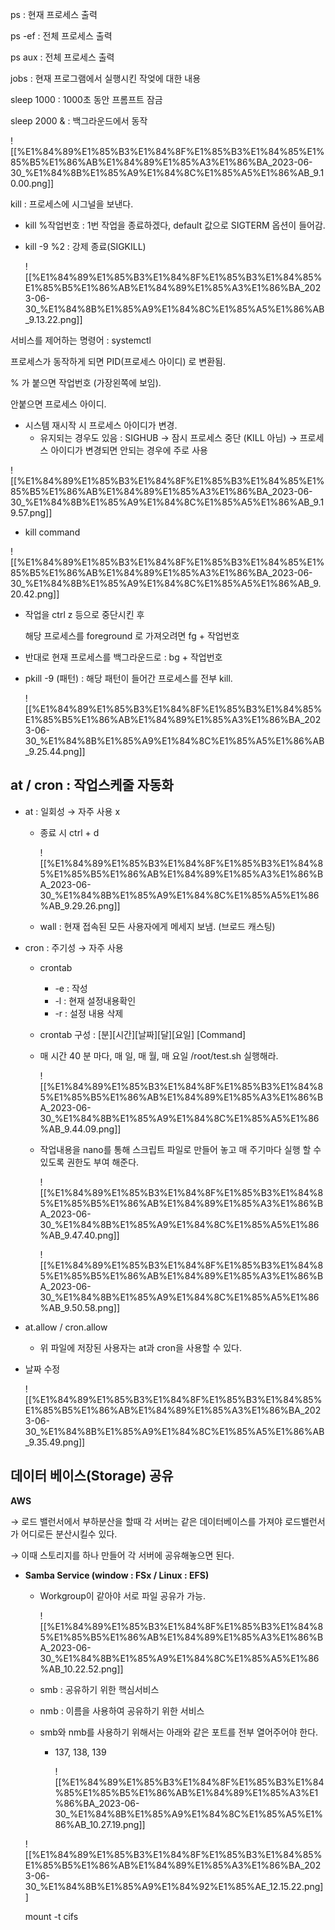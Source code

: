   

ps : 현재 프로세스 출력

  

ps -ef : 전체 프로세스 출력

ps aux : 전체 프로세스 출력

  

jobs : 현재 프로그램에서 실행시킨 작엊에 대한 내용

sleep 1000 : 1000초 동안 프롬프트 잠금

sleep 2000 & : 백그라운드에서 동작

  

![[%E1%84%89%E1%85%B3%E1%84%8F%E1%85%B3%E1%84%85%E1%85%B5%E1%86%AB%E1%84%89%E1%85%A3%E1%86%BA_2023-06-30_%E1%84%8B%E1%85%A9%E1%84%8C%E1%85%A5%E1%86%AB_9.10.00.png]]

  

kill : 프로세스에 시그널을 보낸다.

- kill %작업번호 : 1번 작업을 종료하겠다, default 값으로 SIGTERM 옵션이 들어감.
- kill -9 %2 : 강제 종료(SIGKILL)
    
    ![[%E1%84%89%E1%85%B3%E1%84%8F%E1%85%B3%E1%84%85%E1%85%B5%E1%86%AB%E1%84%89%E1%85%A3%E1%86%BA_2023-06-30_%E1%84%8B%E1%85%A9%E1%84%8C%E1%85%A5%E1%86%AB_9.13.22.png]]
    
      
    

  

서비스를 제어하는 명령어 : systemctl

  

프로세스가 동작하게 되면 PID(프로세스 아이디) 로 변환됨.

% 가 붙으면 작업번호 (가장왼쪽에 보임).

안붙으면 프로세스 아이디.

- 시스템 재시작 시 프로세스 아이디가 변경.
    - 유지되는 경우도 있음 : SIGHUB → 잠시 프로세스 중단 (KILL 아님) → 프로세스 아이디가 변경되면 안되는 경우에 주로 사용

![[%E1%84%89%E1%85%B3%E1%84%8F%E1%85%B3%E1%84%85%E1%85%B5%E1%86%AB%E1%84%89%E1%85%A3%E1%86%BA_2023-06-30_%E1%84%8B%E1%85%A9%E1%84%8C%E1%85%A5%E1%86%AB_9.19.57.png]]

  

- kill command

![[%E1%84%89%E1%85%B3%E1%84%8F%E1%85%B3%E1%84%85%E1%85%B5%E1%86%AB%E1%84%89%E1%85%A3%E1%86%BA_2023-06-30_%E1%84%8B%E1%85%A9%E1%84%8C%E1%85%A5%E1%86%AB_9.20.42.png]]

  

- 작업을 ctrl z 등으로 중단시킨 후
    
    해당 프로세스를 foreground 로 가져오려면 fg + 작업번호
    
      
    
- 반대로 현재 프로세스를 백그라운드로 : bg + 작업번호

  

- pkill -9 (패턴) : 해당 패턴이 들어간 프로세스를 전부 kill.
    
    ![[%E1%84%89%E1%85%B3%E1%84%8F%E1%85%B3%E1%84%85%E1%85%B5%E1%86%AB%E1%84%89%E1%85%A3%E1%86%BA_2023-06-30_%E1%84%8B%E1%85%A9%E1%84%8C%E1%85%A5%E1%86%AB_9.25.44.png]]
    
      
    

## at / cron : 작업스케줄 자동화

- at : 일회성 → 자주 사용 x
    - 종료 시 ctrl + d
        
        ![[%E1%84%89%E1%85%B3%E1%84%8F%E1%85%B3%E1%84%85%E1%85%B5%E1%86%AB%E1%84%89%E1%85%A3%E1%86%BA_2023-06-30_%E1%84%8B%E1%85%A9%E1%84%8C%E1%85%A5%E1%86%AB_9.29.26.png]]
        
    - wall : 현재 접속된 모든 사용자에게 메세지 보냄. (브로드 캐스팅)
- cron : 주기성 → 자주 사용
    
    - crontab
        - -e : 작성
        - -l : 현재 설정내용확인
        - -r : 설정 내용 삭제
    - crontab 구성 : [분][시간][날짜][달][요일] [Command]
    
      
    
    - 매 시간 40 분 마다, 매 일, 매 월, 매 요일 /root/test.sh 실행해라.
        
        ![[%E1%84%89%E1%85%B3%E1%84%8F%E1%85%B3%E1%84%85%E1%85%B5%E1%86%AB%E1%84%89%E1%85%A3%E1%86%BA_2023-06-30_%E1%84%8B%E1%85%A9%E1%84%8C%E1%85%A5%E1%86%AB_9.44.09.png]]
        
          
        
    - 작업내용을 nano를 통해 스크립트 파일로 만들어 놓고 매 주기마다 실행 할 수 있도록 권한도 부여 해준다.
        
        ![[%E1%84%89%E1%85%B3%E1%84%8F%E1%85%B3%E1%84%85%E1%85%B5%E1%86%AB%E1%84%89%E1%85%A3%E1%86%BA_2023-06-30_%E1%84%8B%E1%85%A9%E1%84%8C%E1%85%A5%E1%86%AB_9.47.40.png]]
        
        ![[%E1%84%89%E1%85%B3%E1%84%8F%E1%85%B3%E1%84%85%E1%85%B5%E1%86%AB%E1%84%89%E1%85%A3%E1%86%BA_2023-06-30_%E1%84%8B%E1%85%A9%E1%84%8C%E1%85%A5%E1%86%AB_9.50.58.png]]
        

- at.allow / cron.allow
    - 위 파일에 저장된 사용자는 at과 cron을 사용할 수 있다.

  

  

- 날짜 수정
    
    ![[%E1%84%89%E1%85%B3%E1%84%8F%E1%85%B3%E1%84%85%E1%85%B5%E1%86%AB%E1%84%89%E1%85%A3%E1%86%BA_2023-06-30_%E1%84%8B%E1%85%A9%E1%84%8C%E1%85%A5%E1%86%AB_9.35.49.png]]
    
      
    
      
    

## 데이터 베이스(Storage) 공유

**AWS**

→ 로드 밸런서에서 부하분산을 할때 각 서버는 같은 데이터베이스를 가져야 로드밸런서가 어디로든 분산시킬수 있다.

→ 이때 스토리지를 하나 만들어 각 서버에 공유해놓으면 된다.

- **Samba Service (window : FSx / Linux : EFS)**
    
    - Workgroup이 같아야 서로 파일 공유가 가능.
        
        ![[%E1%84%89%E1%85%B3%E1%84%8F%E1%85%B3%E1%84%85%E1%85%B5%E1%86%AB%E1%84%89%E1%85%A3%E1%86%BA_2023-06-30_%E1%84%8B%E1%85%A9%E1%84%8C%E1%85%A5%E1%86%AB_10.22.52.png]]
        
          
        
    - smb : 공유하기 위한 핵심서비스
    - nmb : 이름을 사용하여 공유하기 위한 서비스
    - smb와 nmb를 사용하기 위해서는 아래와 같은 포트를 전부 열어주어야 한다.
        - 137, 138, 139
            
            ![[%E1%84%89%E1%85%B3%E1%84%8F%E1%85%B3%E1%84%85%E1%85%B5%E1%86%AB%E1%84%89%E1%85%A3%E1%86%BA_2023-06-30_%E1%84%8B%E1%85%A9%E1%84%8C%E1%85%A5%E1%86%AB_10.27.19.png]]
            
              
            
    
      
    
      
    
    ![[%E1%84%89%E1%85%B3%E1%84%8F%E1%85%B3%E1%84%85%E1%85%B5%E1%86%AB%E1%84%89%E1%85%A3%E1%86%BA_2023-06-30_%E1%84%8B%E1%85%A9%E1%84%92%E1%85%AE_12.15.22.png]]
    
      
    
    mount -t cifs
